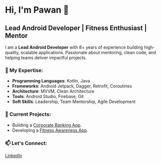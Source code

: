# Hi, I'm Pawan 👋
## Lead Android Developer | Fitness Enthusiast | Mentor

I am a **Lead Android Developer** with 8+ years of experience building high-quality, scalable applications. Passionate about mentoring, clean code, and helping teams deliver impactful projects.

### 🌟 My Expertise:
- **Programming Languages**: Kotlin, Java
- **Frameworks**: Android Jetpack, Dagger, Retrofit, Coroutines
- **Architecture**: MVVM, Clean Architecture
- **Tools**: Android Studio, Firebase, Git
- **Soft Skills**: Leadership, Team Mentorship, Agile Development

### 🚀 Current Projects:
- Building a [Corporate Banking App](#).
- Developing a [Fitness Awareness App](#).

### 📫 Let's Connect:
[LinkedIn](https://www.linkedin.com/in/pawan-soni-237356ab/) 
